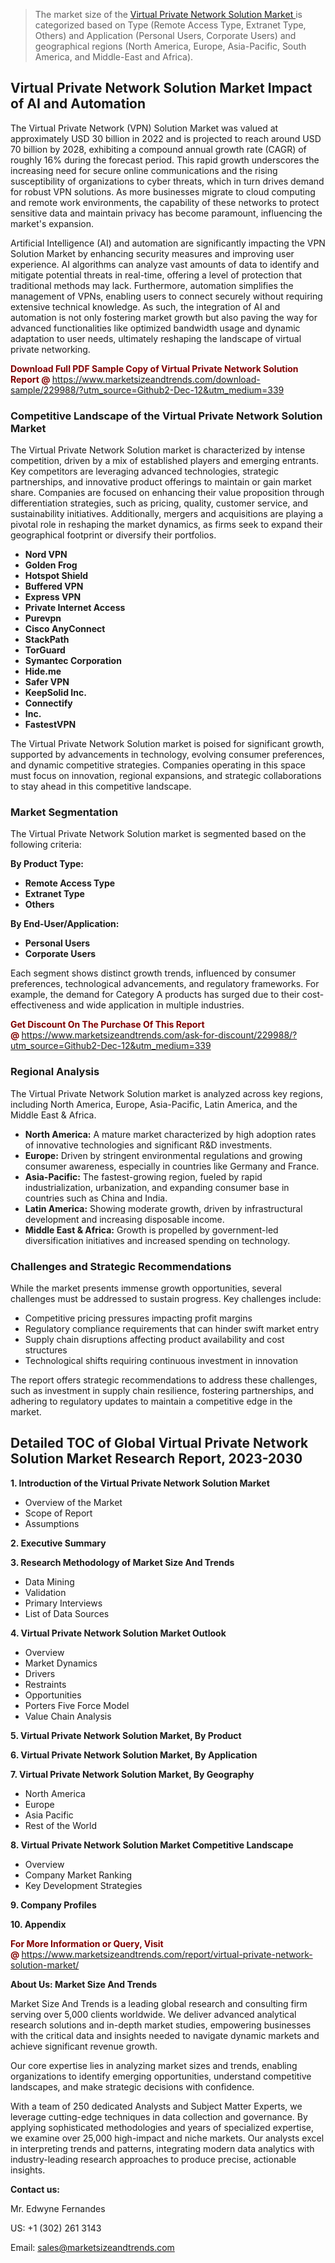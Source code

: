 <blockquote><p>The market size of the <a href="https://www.marketsizeandtrends.com/download-sample/229988/?utm_source=Github2-Dec-12&amp;utm_medium=339" target="_blank">Virtual Private Network Solution Market </a>is categorized based on Type (Remote Access Type, Extranet Type, Others) and Application (Personal Users, Corporate Users) and geographical regions (North America, Europe, Asia-Pacific, South America, and Middle-East and Africa).</p></blockquote><p><h2>Virtual Private Network Solution Market Impact of AI and Automation</h2><p>The Virtual Private Network (VPN) Solution Market was valued at approximately USD 30 billion in 2022 and is projected to reach around USD 70 billion by 2028, exhibiting a compound annual growth rate (CAGR) of roughly 16% during the forecast period. This rapid growth underscores the increasing need for secure online communications and the rising susceptibility of organizations to cyber threats, which in turn drives demand for robust VPN solutions. As more businesses migrate to cloud computing and remote work environments, the capability of these networks to protect sensitive data and maintain privacy has become paramount, influencing the market's expansion.</p><p>Artificial Intelligence (AI) and automation are significantly impacting the VPN Solution Market by enhancing security measures and improving user experience. AI algorithms can analyze vast amounts of data to identify and mitigate potential threats in real-time, offering a level of protection that traditional methods may lack. Furthermore, automation simplifies the management of VPNs, enabling users to connect securely without requiring extensive technical knowledge. As such, the integration of AI and automation is not only fostering market growth but also paving the way for advanced functionalities like optimized bandwidth usage and dynamic adaptation to user needs, ultimately reshaping the landscape of virtual private networking.</p></p><p><strong><span style="color: #800000;">Download Full PDF Sample Copy of Virtual Private Network Solution Report @</span>&nbsp;</strong><a href="https://www.marketsizeandtrends.com/download-sample/229988/?utm_source=Github2-Dec-12&amp;utm_medium=339">https://www.marketsizeandtrends.com/download-sample/229988/?utm_source=Github2-Dec-12&amp;utm_medium=339</a></p><h3>Competitive Landscape of the Virtual Private Network Solution Market</h3><p>The Virtual Private Network Solution market is characterized by intense competition, driven by a mix of established players and emerging entrants. Key competitors are leveraging advanced technologies, strategic partnerships, and innovative product offerings to maintain or gain market share. Companies are focused on enhancing their value proposition through differentiation strategies, such as pricing, quality, customer service, and sustainability initiatives. Additionally, mergers and acquisitions are playing a pivotal role in reshaping the market dynamics, as firms seek to expand their geographical footprint or diversify their portfolios.</p><p><strong><p><ul><li>Nord VPN </li><li> Golden Frog </li><li> Hotspot Shield </li><li> Buffered VPN </li><li> Express VPN </li><li> Private Internet Access </li><li> Purevpn </li><li> Cisco AnyConnect </li><li> StackPath </li><li> TorGuard </li><li> Symantec Corporation </li><li> Hide.me </li><li> Safer VPN </li><li> KeepSolid Inc. </li><li> Connectify </li><li> Inc. </li><li> FastestVPN</p></li></ul></p></strong></p><p>The Virtual Private Network Solution market is poised for significant growth, supported by advancements in technology, evolving consumer preferences, and dynamic competitive strategies. Companies operating in this space must focus on innovation, regional expansions, and strategic collaborations to stay ahead in this competitive landscape.</p><h3>Market Segmentation</h3><p>The Virtual Private Network Solution market is segmented based on the following criteria:</p><p><strong>By Product Type:</strong></p><p><strong><p><ul><li>Remote Access Type </li><li> Extranet Type </li><li> Others</p></li></ul></p></strong></p><p><strong>By End-User/Application:</strong></p><p><strong><p><ul><li>Personal Users </li><li> Corporate Users</p></li></ul></p></strong></p><p>Each segment shows distinct growth trends, influenced by consumer preferences, technological advancements, and regulatory frameworks. For example, the demand for Category A products has surged due to their cost-effectiveness and wide application in multiple industries.</p><p><strong><span style="color: #800000;">Get Discount On The Purchase Of This Report @&nbsp;</span></strong><a href="https://www.marketsizeandtrends.com/ask-for-discount/229988/?utm_source=Github2-Dec-12&amp;utm_medium=339">https://www.marketsizeandtrends.com/ask-for-discount/229988/?utm_source=Github2-Dec-12&amp;utm_medium=339</a></p><h3>Regional Analysis</h3><p>The Virtual Private Network Solution market is analyzed across key regions, including North America, Europe, Asia-Pacific, Latin America, and the Middle East &amp; Africa.</p><ul><li><strong>North America:</strong> A mature market characterized by high adoption rates of innovative technologies and significant R&amp;D investments.</li><li><strong>Europe:</strong> Driven by stringent environmental regulations and growing consumer awareness, especially in countries like Germany and France.</li><li><strong>Asia-Pacific:</strong> The fastest-growing region, fueled by rapid industrialization, urbanization, and expanding consumer base in countries such as China and India.</li><li><strong>Latin America:</strong> Showing moderate growth, driven by infrastructural development and increasing disposable income.</li><li><strong>Middle East &amp; Africa:</strong> Growth is propelled by government-led diversification initiatives and increased spending on technology.</li></ul><h3>Challenges and Strategic Recommendations</h3><p>While the market presents immense growth opportunities, several challenges must be addressed to sustain progress. Key challenges include:</p><ul><li>Competitive pricing pressures impacting profit margins</li><li>Regulatory compliance requirements that can hinder swift market entry</li><li>Supply chain disruptions affecting product availability and cost structures</li><li>Technological shifts requiring continuous investment in innovation</li></ul><p>The report offers strategic recommendations to address these challenges, such as investment in supply chain resilience, fostering partnerships, and adhering to regulatory updates to maintain a competitive edge in the market.</p><h2>Detailed TOC of Global Virtual Private Network Solution Market Research Report, 2023-2030</h2><p><strong>1. Introduction of the Virtual Private Network Solution Market</strong></p><ul><li>Overview of the Market</li><li>Scope of Report</li><li>Assumptions&nbsp;</li></ul><p><strong>2. Executive Summary</strong></p><p><strong>3. Research Methodology of <strong>Market Size And Trends</strong></strong></p><ul><li>Data Mining</li><li>Validation</li><li>Primary Interviews</li><li>List of Data Sources&nbsp;</li></ul><p><strong>4. Virtual Private Network Solution Market Outlook</strong></p><ul><li>Overview</li><li>Market Dynamics</li><li>Drivers</li><li>Restraints</li><li>Opportunities</li><li>Porters Five Force Model</li><li>Value Chain Analysis&nbsp;</li></ul><p><strong>5. Virtual Private Network Solution Market, By Product</strong></p><p><strong>6. Virtual Private Network Solution Market, By Application</strong></p><p><strong>7. Virtual Private Network Solution Market, By Geography</strong></p><ul><li>North America</li><li>Europe</li><li>Asia Pacific</li><li>Rest of the World&nbsp;</li></ul><p><strong>8. Virtual Private Network Solution Market Competitive Landscape</strong></p><ul><li>Overview</li><li>Company Market Ranking</li><li>Key Development Strategies&nbsp;</li></ul><p><strong>9. Company Profiles</strong></p><p><strong>10. Appendix</strong></p><p><strong><span style="color: #800000;">For More Information or Query, Visit @&nbsp;</span></strong><a href="https://www.marketsizeandtrends.com/report/virtual-private-network-solution-market/">https://www.marketsizeandtrends.com/report/virtual-private-network-solution-market/</a></p><p></p><p><strong>About Us:&nbsp;Market Size And Trends</strong></p><p>Market Size And Trends&nbsp;is a leading global research and consulting firm serving over 5,000 clients worldwide. We deliver advanced analytical research solutions and in-depth market studies, empowering businesses with the critical data and insights needed to navigate dynamic markets and achieve significant revenue growth.</p><p>Our core expertise lies in analyzing market sizes and trends, enabling organizations to identify emerging opportunities, understand competitive landscapes, and make strategic decisions with confidence.</p><p>With a team of 250 dedicated Analysts and Subject Matter Experts, we leverage cutting-edge techniques in data collection and governance. By applying sophisticated methodologies and years of specialized expertise, we examine over 25,000 high-impact and niche markets. Our analysts excel in interpreting trends and patterns, integrating modern data analytics with industry-leading research approaches to produce precise, actionable insights.</p><p><strong>Contact us:</strong></p><p>Mr. Edwyne Fernandes</p><p>US: +1 (302) 261 3143</p><p>Email: <a href="mailto:sales@marketsizeandtrends.com">sales@marketsizeandtrends.com</a>&nbsp;</p>
